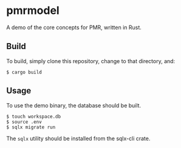 # pmrmodel

A demo of the core concepts for PMR, written in Rust.

## Build

To build, simply clone this repository, change to that directory, and:

```console
$ cargo build
```

## Usage

To use the demo binary, the database should be built.

```console
$ touch workspace.db
$ source .env
$ sqlx migrate run
```

The `sqlx` utility should be installed from the sqlx-cli crate.
